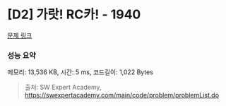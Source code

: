 # [D2] 가랏! RC카! - 1940 

[문제 링크](https://swexpertacademy.com/main/code/problem/problemDetail.do?contestProbId=AV5PjMgaALgDFAUq) 

### 성능 요약

메모리: 13,536 KB, 시간: 5 ms, 코드길이: 1,022 Bytes



> 출처: SW Expert Academy, https://swexpertacademy.com/main/code/problem/problemList.do